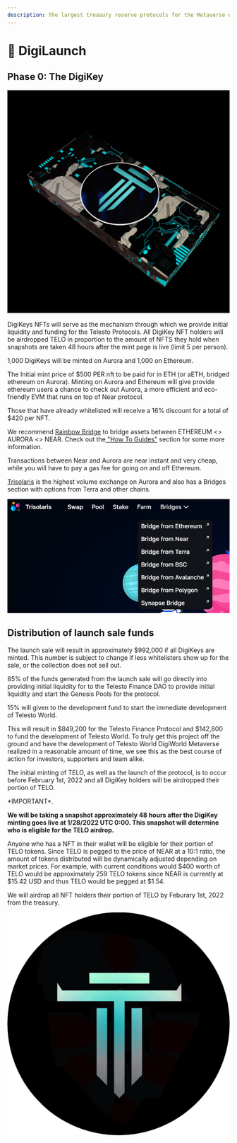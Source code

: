 ```yaml
---
description: The largest treasury reserve protocols for the Metaverse on Celo network
---
```


# 🚀 DigiLaunch

## Phase 0: The DigiKey

![](.gitbook/assets/DigiKey.png)

DigiKeys NFTs will serve as the mechanism through which we provide initial liquidity and funding for the Telesto Protocols. All DigiKey NFT holders will be airdropped TELO in proportion to the amount of NFTS they hold when snapshots are taken 48 hours after the mint page is live (limit 5 per person).

1,000 DigiKeys will be minted on Aurora and 1,000 on Ethereum.&#x20;

The Initial mint price of $500 PER nft to be paid for in ETH (or aETH, bridged ethereum on Aurora). Minting on Aurora and Ethereum will give provide ethereum users a chance to check out Aurora, a more efficient and eco-friendly EVM that runs on top of Near protocol.&#x20;

Those that have already whitelisted will receive a 16% discount for a total of $420 per NFT.&#x20;

We recommend [Rainbow Bridge](https://rainbowbridge.app) to bridge assets between ETHEREUM <> AURORA <> NEAR. Check out the[ "How To Guides"](broken-reference) section for some more information.

Transactions between Near and Aurora are near instant and very cheap, while you will have to pay a gas fee for going on and off Ethereum.

[Trisolaris](https://www.trisolaris.io/#/swap) is the highest volume exchange on Aurora and also has a Bridges section with options from Terra and other chains.

![](<.gitbook/assets/image (2) (1).png>)

## Distribution of launch sale funds

The launch sale will result in approximately $992,000 if all DigiKeys are minted. This number is subject to change if less whitelisters show up for the sale, or the collection does not sell out.

85% of the funds generated from the launch sale will go directly into providing initial liquidity for to the Telesto Finance DAO to provide initial liquidity and start the Genesis Pools for the protocol.

15% will given to the development fund to start the immediate development of Telesto World.

This will result in $849,200 for the Telesto Finance Protocol and $142,800 to fund the development of Telesto World. To truly get this project off the ground and have the development of Telesto World DigiWorld Metaverse realized in a reasonable amount of time, we see this as the best course of action for investors, supporters and team alike.&#x20;

The initial minting of TELO, as well as the launch of the protocol, is to occur before February 1st, 2022 and all DigiKey holders will be airdropped their portion of TELO.

\*IMPORTANT\*.&#x20;

**We will be taking a snapshot approximately 48 hours after the DigiKey minting goes live at 1/28/2022 UTC 0:00. This snapshot will determine who is eligible for the TELO airdrop.**

Anyone who has a NFT in their wallet will be eligible for their portion of TELO tokens. Since TELO is pegged to the price of NEAR at a 10:1 ratio, the amount of tokens distributed will be dynamically adjusted depending on market prices. For example, with current conditions would $400 worth of TELO would be approximately 259 TELO tokens since NEAR is currently at $15.42 USD and thus TELO would be pegged at $1.54.

We will airdrop all NFT holders their portion of TELO by Feburary 1st, 2022 from the treasury.





![](.gitbook/assets/tethys.png)
